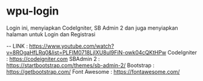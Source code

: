 # wpu-login

Login ini, menyiapkan CodeIgniter, SB Admin 2 dan juga menyiapkan halaman untuk Login dan Registrasi

--
LINK : https://www.youtube.com/watch?v=8ROgaHfLRq0&list=PLFIM0718LjIXU8ul9FiN-owk04cQKtHPw
CodeIgniter : https://codeigniter.com
SBAdmin 2 : https://startbootstrap.com/themes/sb-admin-2/
Bootstrap : https://getbootstrap.com/
Font Awesome : https://fontawesome.com/
